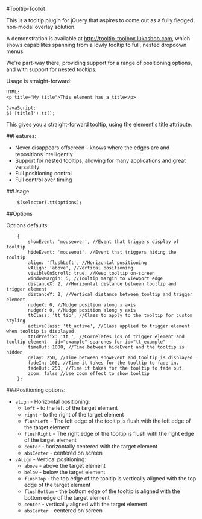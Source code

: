 #Tooltip-Toolkit

This is a tooltip plugin for jQuery that aspires to come out as a fully fledged, non-modal overlay solution. 

A demonstration is available at http://tooltip-toolbox.lukasbob.com, which shows capabilites spanning from a lowly tooltip to full, nested dropdown menus.

We're part-way there, providing support for a range of positioning options, and with support for nested tooltips.

Usage is straight-forward: 
    
    HTML:
    <p title="My title">This element has a title</p>
    
    JavaScript:
    $('[title]').tt();

This gives you a straight-forward tooltip, using the element's title attribute.

##Features:

* Never disappears offscreen - knows where the edges are and repositions intelligently
* Support for nested tooltips, allowing for many applications and great versatility
* Full positioning control
* Full control over timing

##Usage

		$(selector).tt(options);

##Options

Options defaults:

		{
			showEvent: 'mouseover', //Event that triggers display of tooltip
			hideEvent: 'mouseout', //Event that triggers hiding the tooltip
			align: 'flushLeft', //Horizontal positioning
			vAlign: 'above', //Vertical positioning
			visibleOnScroll: true, //Keep tooltip on-screen
			windowMargin: 5, //Tooltip margin to viewport edge
			distanceX: 2, //Horizontal distance between tooltip and trigger element
			distanceY: 2, //Vertical distance between tooltip and trigger element
			nudgeX: 0, //Nudge position along x axis
			nudgeY: 0, //Nudge position along y axis
			ttClass: 'tt_tip', //Class to apply to the tooltip for custom styling
			activeClass: 'tt_active', //Class applied to trigger element when tooltip is displayed.
			ttIdPrefix: 'tt_', //Correlates ids of trigger element and tooltip element - id="example" searches for id="tt_example"
			timeOut: 1000, //Time between hideEvent and the tooltip is hidden
			delay: 250, //Time between showEvent and tooltip is displayed.
			fadeIn: 100, //Time it takes for the tooltip to fade in.
			fadeOut: 250, //Time it takes for the tooltip to fade out.
			zoom: false //Use zoom effect to show tooltip
		};

###Positioning options:

* `align` -  Horizontal positioning:
	* `left` - to the left of the target element
	* `right` - to the right of the target element
	* `flushLeft` - The left edge of the tooltip is flush with the left edge of the target element
	* `flushRight` - The right edge of the tooltip is flush with the right edge of the target element
	* `center` - horizontally centered with the target element
	* `absCenter` - centered on screen
* `vAlign` - Vertical positioning:
	* `above` - above the target element
	* `below` - below the target element
	* `flushTop` - the top edge of the tooltip is vertically aligned with the top edge of the target element
	* `flushBottom` - the bottom edge of the tooltip is aligned with the bottom edge of the target element
	* `center` - vertically aligned with the target element	
	* `absCenter` - centered on screen
